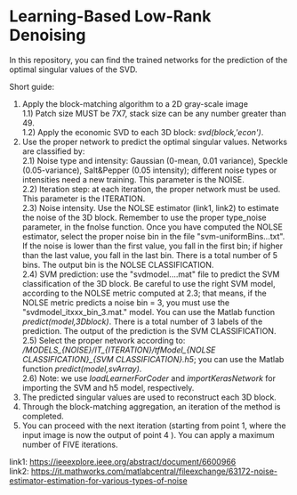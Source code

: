 # Learning-Based Low-Rank Denoising
 In this repository, you can find the trained networks for the prediction of the optimal singular values of the SVD.

 Short guide: <br/>
 1) Apply the block-matching algorithm to a 2D gray-scale image <br/>
    1.1) Patch size MUST be 7X7, stack size can be any number greater than 49.  <br/>
    1.2) Apply the economic SVD to each 3D block: *svd(block,'econ')*. <br/>
 2) Use the proper network to predict the optimal singular values. Networks are classified by:  <br/>
    2.1) Noise type and intensity: Gaussian (0-mean, 0.01 variance), Speckle (0.05-variance), Salt&Pepper (0.05 intensity); different noise types or intensities need a new training. This parameter is the NOISE. <br/>
    2.2) Iteration step: at each iteration, the proper network must be used. This parameter is the ITERATION. <br/>
    2.3) Noise intensity. Use the NOLSE estimator (link1, link2) to estimate the noise of the 3D block. Remember to use the proper type_noise parameter, in the fnolse function. Once you have computed the NOLSE estimator, select the proper noise bin in the file "svm-uniformBins...txt". If the noise is lower than the first value, you fall in the first bin; if higher than the last value, you fall in the last bin. There is a total number of 5 bins. The output bin is the NOLSE CLASSIFICATION. <br/>
    2.4) SVM prediction: use the "svdmodel....mat" file to predict the SVM classification of the 3D block. Be careful to use the right SVM model, according to the NOLSE metric computed at 2.3; that means, if the NOLSE metric predicts a noise bin = 3, you must use the "svdmodel_itxxx_bin_3.mat." model. You can use the Matlab function *predict(model,3Dblock)*. There is a total number of 3 labels of the prediction. The output of the prediction is the SVM CLASSIFICATION. <br/>
    2.5) Select the proper network according to: */MODELS_{NOISE}/IT_{ITERATION}/tfModel_{NOLSE CLASSIFICATION}_{SVM CLASSIFICATION}.h5*; you can use the Matlab function *predict(model,svArray)*. <br/>
    2.6) Note: we use *loadLearnerForCoder* and *importKerasNetwork* for importing the SVM and h5 model, respectively.
 3) The predicted singular values are used to reconstruct each 3D block.  <br/>
 4) Through the block-matching aggregation, an iteration of the method is completed. <br/>
 5) You can proceed with the next iteration (starting from point 1, where the input image is now the output of point 4 ). You can apply a maximum number of FIVE iterations. <br/>
    
    
 link1: https://ieeexplore.ieee.org/abstract/document/6600966 <br/>
 link2: https://it.mathworks.com/matlabcentral/fileexchange/63172-noise-estimator-estimation-for-various-types-of-noise
 
